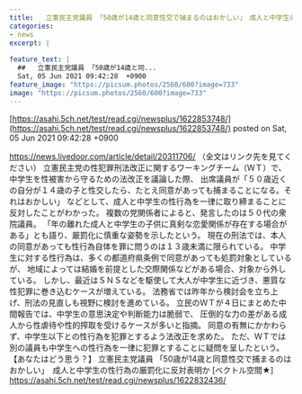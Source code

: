 ```yaml
---
title:   立憲民主党議員 「50歳が14歳と同意性交で捕まるのはおかしい」　成人と中学生の性行為の厳罰化に反対表明か2  
categories:
- news
excerpt: |
  
feature_text: |
  ##   立憲民主党議員 「50歳が14歳と同...
  Sat, 05 Jun 2021 09:42:28  +0900
feature_image: "https://picsum.photos/2560/600?image=733"
image: "https://picsum.photos/2560/600?image=733"
---
```


[https://asahi.5ch.net/test/read.cgi/newsplus/1622853748/](https://asahi.5ch.net/test/read.cgi/newsplus/1622853748/)
posted on Sat, 05 Jun 2021 09:42:28  +0900

<!--more-->

https://news.livedoor.com/article/detail/20311706/ （全文はリンク先を見てください） 立憲民主党の性犯罪刑法改正に関するワーキングチーム（ＷＴ）で、 中学生を性被害から守るための法改正を議論した際、 出席議員が「５０歳近くの自分が１４歳の子と性交したら、たとえ同意があっても捕まることになる。それはおかしい」 などとして、成人と中学生の性行為を一律に取り締まることに反対したことがわかった。 複数の党関係者によると、発言したのは５０代の衆院議員。 「年の離れた成人と中学生の子供に真剣な恋愛関係が存在する場合がある」とも語り、厳罰化に慎重な姿勢を示したという。 現在の刑法では、本人の同意があっても性行為自体を罪に問うのは１３歳未満に限られている。 中学生に対する性行為は、多くの都道府県条例で同意があっても処罰対象としているが、 地域によっては結婚を前提とした交際関係などがある場合、対象から外している。 しかし、最近はＳＮＳなどを駆使して大人が中学生に近づき、悪質な性犯罪に巻き込むケースが増えている。 法務省では昨年から検討会を立ち上げ、刑法の見直しも視野に検討を進めている。 立民のＷＴが４日にまとめた中間報告では、中学生の意思決定や判断能力は脆弱で、 圧倒的な力の差がある成人から性虐待や性的搾取を受けるケースが多いと指摘。 同意の有無にかかわらず、中学生以下との性行為を犯罪とするよう法改正を求めた。 ただ、ＷＴでは別の議員も中学生への性行為を一律に犯罪とすることに疑問を呈したという。 【あなたはどう思う？】 立憲民主党議員 「50歳が14歳と同意性交で捕まるのはおかしい」　成人と中学生の性行為の厳罰化に反対表明か [ベクトル空間★] https://asahi.5ch.net/test/read.cgi/newsplus/1622832436/

